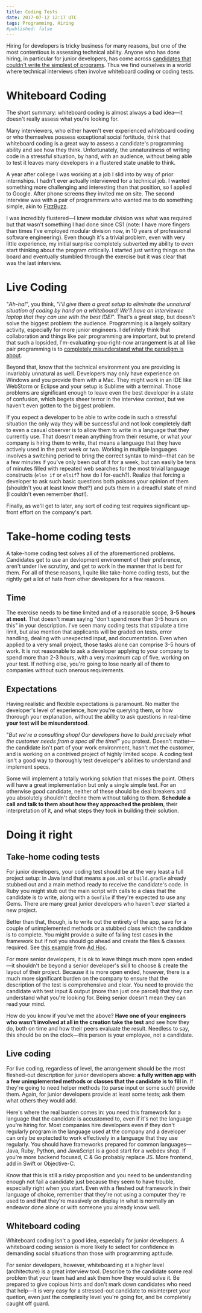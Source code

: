 ```yaml
---
title: Coding Tests
date: 2017-07-12 12:17 UTC
tags: Programming, Hiring
#published: false
---
```

Hiring for developers is tricky business for many reasons, but one of the most contentious is assessing technical ability.  Anyone who has done hiring, in particular for junior developers, has come across [candidates that couldn't write the simplest of programs](https://blog.codinghorror.com/why-cant-programmers-program/).  Thus we find ourselves in a world where technical interviews often involve whiteboard coding or coding tests.

# Whiteboard Coding

The short summary: whiteboard coding is almost always a bad idea—it doesn't really assess what you're looking for.

Many interviewers, who either haven't ever experienced whiteboard coding or who themselves possess exceptional social fortitude, think that whiteboard coding is a great way to assess a candidate's programming ability and see how they think.  Unfortunately, the unnaturalness of writing code in a stressful situation, by hand, with an audience, without being able to test it leaves many developers in a flustered state unable to think.

A year after college I was working at a job I slid into by way of prior internships.  I hadn't ever actually interviewed for a technical job.  I wanted something more challenging and interesting than that position, so I applied to Google.  After phone screens they invited me on site.  The second interview was with a pair of programmers who wanted me to do something simple, akin to [FizzBuzz](http://wiki.c2.com/?FizzBuzzTest).

I was incredibly flustered—I knew modular division was what was required but that wasn't something I had done since CS1 (note: I have more fingers than times I've employed modular division now, in 10 years of professional software engineering).  Even though it's a trivial problem, even with very little experience, my initial surprise completely subverted my ability to even start thinking about the program critically.  I started just writing things on the board and eventually stumbled through the exercise but it was clear that was the last interview.

# Live Coding

"*Ah-ha!*", you think, "*I'll give them a great setup to eliminate the unnatural situation of coding by hand on a whiteboard!  We'll have an interviewee laptop that they can use with the best IDE!*".  That's a great step, but doesn't solve the biggest problem: the audience.  Programming is a largely solitary activity, especially for more junior engineers.  I definitely think that collaboration and things like pair programming are important, but to pretend that such a lopsided, I'm-evaluating-you-right-now arrangement is at all like pair programming is to [completely misunderstand what the paradigm is about](https://www.youtube.com/watch?v=dYBjVTMUQY0).

Beyond that, know that the technical environment you are providing is invariably unnatural as well.  Developers may only have experience on Windows and you provide them with a Mac.  They might work in an IDE like WebStorm or Eclipse and your setup is Sublime with a terminal.  Those problems are significant enough to leave even the best developer in a state of confusion, which begets sheer terror in the interview context, but we haven't even gotten to the biggest problem.

If you expect a developer to be able to write code in such a stressful situation the only way they will be successful and not look completely daft to even a casual observer is to allow them to write in a language that they currently use.  That doesn't mean anything from their resume, or what your company is hiring them to write, that means a language that they have actively used in the past week or two.  Working in multiple languages involves a switching period to bring the correct syntax to mind—that can be a few minutes if you've only been out of it for a week, but can easily be tens of minutes filled with repeated web searches for the most trivial language constructs (`else if` or `elsif`? how do I for-each?).  Realize that forcing a developer to ask such basic questions both poisons your opinion of them (shouldn't you at least know *that*?) and puts them in a dreadful state of mind (I couldn't even remember *that*!).

Finally, as we'll get to later, any sort of coding test requires significant up-front effort on the company's part.

# Take-home coding tests

A take-home coding test solves all of the aforementioned problems.  Candidates get to use an devlopment environment of their preference, aren't under live scrutiny, and get to work in the manner that is best for them.  For all of these reasons, I quite like take-home coding tests, but the rightly get a lot of hate from other developers for a few reasons.

## Time

The exercise needs to be time limited and of a reasonable scope, **3-5 hours at most**.  That doesn't mean saying "don't spend more than 3-5 hours on this" in your description.  I've seen many coding tests that stipulate a time limit, but also mention that applicants will be graded on tests, error handling, dealing with unexpected input, and documentation.  Even when applied to a very small project, those tasks alone can comprise 3-5 hours of work.  It is not reasonable to ask a developer applying to your company to spend more than 2-3 hours, with a very maximum cap of five, working on your test.  If nothing else, you're going to lose nearly all of them to companies without such onerous requirements.

## Expectations

Having realistic and flexible expectations is paramount.  No matter the developer's level of experience, how you're querying them, or how thorough your explanation, without the ability to ask questions in real-time **your test will be misunderstood**.

"*But we're a consulting shop! Our developers have to build precisely what the customer needs from a spec all the time!*" you protest.  Doesn't matter—the candidate isn't part of your work environment, hasn't met the customer, and is working on a contrived project of highly limited scope.  A coding test isn't a good way to thoroughly test developer's abilities to understand and implement specs.

Some will implement a totally working solution that misses the point.  Others will have a great implementation but only a single simple test.  For an otherwise good candidate, neither of these should be deal breakers and you absolutely shouldn't decline them without talking to them.  **Schedule a call and talk to them about how they approached the problem**, their interpretation of it, and what steps they took in building their solution.

# Doing it right

## Take-home coding tests

For junior developers, your coding test should be at the very least a full project setup: in Java land that means a `pom.xml` or `build.gradle` already stubbed out and a main method ready to receive the candidate's code.  In Ruby you might stub out the main script with calls to a class that the candidate is to write, along with a `Gemfile` if they're expected to use any Gems.  There are many great junior developers who haven't ever started a new project.

Better than that, though, is to write out the entirety of the app, save for a couple of unimplemented methods or a stubbed class which the candidate is to complete.  You might provide a suite of failing test cases in the framework but if not you should go ahead and create the files & classes required.  See [this example](https://github.com/adhocteam/homework/tree/master/fetch) from [Ad Hoc](https://adhocteam.us).

For more senior developers, it is ok to leave things much more open ended—it shouldn't be beyond a senior developer's skill to choose & create the layout of their project.  Because it is more open ended, however, there is a much more significant burden on the company to ensure that the description of the test is comprehensive and clear.  You need to provide the candidate with test input & output (more than just one parcel) that they can understand what you're looking for.  Being senior doesn't mean they can read your mind.

How do you know if you've met the above?  **Have one of your engineers who wasn't involved at all in the creation take the test** and see how they do, both on time and how their peers evaluate the result.  Needless to say, this should be on the clock—this person is your employee, not a candidate.

## Live coding

For live coding, regardless of level, the arrangement should be the most fleshed-out description for junior developers above: **a fully written app with a few unimplemented methods or classes that the candidate is to fill in**.  If they're going to need helper methods (to parse input or some such) provide them.  Again, for junior developers provide at least some tests; ask them what others they would add.

Here's where the real burden comes in: you need this framework for a language that the candidate is accustomed to, even if it's not the language you're hiring for.  Most companies hire developers even if they don't regularly program in the language used at the company and a developer can only be exptected to work effectively in a language that they use regularly.  You should have frameworks prepared for common languages—Java, Ruby, Python, and JavaScript is a good start for a webdev shop.  If you're more backend focused, C & Go probably replace JS.  More frontend, add in Swift or Objective-C.

Know that this is still a risky proposition and you need to be understanding enough not fail a candidate just because they seem to have trouble, especially right when you start.  Even with a fleshed out framework in their language of choice, remember that they're not using a computer they're used to and that they're massively on display in what is normally an endeavor done alone or with someone you already know well.

## Whiteboard coding

Whiteboard coding isn't a good idea, especially for junior developers.  A whiteboard coding session is more likely to select for confidence in demanding social situations than those with programming aptitude.

For senior developers, however, whiteboarding at a higher level (architecture) is a great interview tool.  Describe to the candidate some real problem that your team had and ask them how they would solve it.  Be prepared to give copious hints and don't mark down candidates who need that help—it is very easy for a stressed-out candidate to misinterpret your quetion, even just the complexity level you're going for, and be completely caught off guard.
